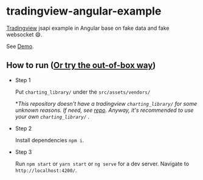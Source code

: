 # tradingview-angular-example

[Tradingview](https://www.tradingview.com/) jsapi example in Angular base on fake data and fake websocket :smile:.

See [Demo](https://tradingviewlib0.github.io/demo/).

## How to run ([Or try the out-of-box way](https://github.com/forchartlib/tradingview-angular-example))
- Step 1

  Put `charting_library/` under the `src/assets/vendors/`
  
  **This repository doesn't have a tradingview `charting_library/` for some unknown reasons.
  If need, see [repo](https://github.com/forchartlib/tradingview-angular-example/tree/chart-only). 
  Anyway, it's recommended to use your own `charting_library/` .*

- Step 2

  Install dependencies `npm i`.

- Step 3

  Run `npm start` or `yarn start` or `ng serve` for a dev server. Navigate to `http://localhost:4200/`.
